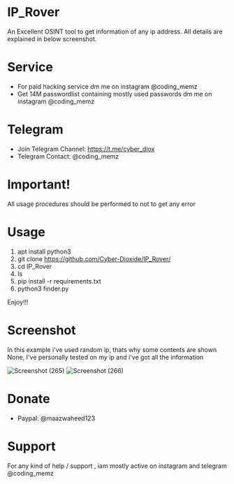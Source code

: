 # IP_Rover
An Excellent OSINT tool to get information of any ip address. All details are explained in below screenshot.

# Service
* For paid hacking service dm me on instagram @coding_memz
* Get 14M passwordlist containing mostly used passwords dm me on instagram @coding_memz

# Telegram
* Join Telegram Channel: https://t.me/cyber_diox
* Telegram Contact: @coding_memz

  
# Important!

All usage procedures should be performed to not to get any error

# Usage
1. apt install python3
2. git clone https://github.com/Cyber-Dioxide/IP_Rover/
3. cd IP_Rover
4. ls
5. pip install -r requirements.txt
6. python3 finder.py

Enjoy!!!

# Screenshot

In this example i've used random ip, thats why some contents are shown None, I've personally tested on my ip and i've got all the information


![Screenshot (265)](https://user-images.githubusercontent.com/93708296/160673593-c8499850-71f4-4035-b97a-fdd8effebb93.png)
![Screenshot (266)](https://user-images.githubusercontent.com/93708296/160673599-c63c1649-8aa9-485b-81b5-71af336f5159.png)

# Donate
* Paypal: @maazwaheed123

# Support
For any kind of help / support , iam mostly active on instagram and telegram @coding_memz

